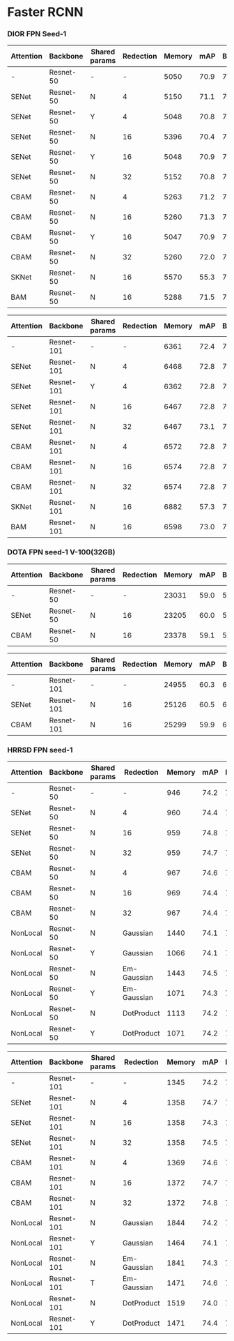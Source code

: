 # Faster RCNN

### DIOR FPN Seed-1 

| Attention | Backbone | Shared params | Redection | Memory | mAP    | Baseline |
|-----------|----------|---------------|-----------|--------|--------|----------|
|     -     |Resnet-50 |        -      |      -    |  5050  |  70.9  |   70.9   |
|   SENet   |Resnet-50 |        N      |    4      |  5150  |  71.1  |   70.9   |
|   SENet   |Resnet-50 |        Y      |    4      |  5048  |  70.8  |   70.9   |
|   SENet   |Resnet-50 |        N      |    16     |  5396  |  70.4  |   70.9   |
|   SENet   |Resnet-50 |        Y      |    16     |  5048  |  70.9  |   70.9   |
|   SENet   |Resnet-50 |        N      |    32     |  5152  |  70.8  |   70.9   |
|   CBAM    |Resnet-50 |        N      |    4      |  5263  |  71.2  |   70.9   |
|   CBAM    |Resnet-50 |        N      |    16     |  5260  |  71.3  |   70.9   |
|   CBAM    |Resnet-50 |        Y      |    16     |  5047  |  70.9  |   70.9   |
|   CBAM    |Resnet-50 |        N      |    32     |  5260  |  72.0  |   70.9   |
|   SKNet   |Resnet-50 |        N      |    16     |  5570  |  55.3  |   70.9   |
|   BAM     |Resnet-50 |        N      |    16     |  5288  |  71.5  |   70.9   |

| Attention | Backbone | Shared params | Redection | Memory | mAP    | Baseline |
|-----------|----------|---------------|-----------|--------|--------|----------|
|     -     |Resnet-101|        -      |      -    |  6361  |  72.4  |   72.4   |
|   SENet   |Resnet-101|        N      |    4      |  6468  |  72.8  |   72.4   |
|   SENet   |Resnet-101|        Y      |    4      |  6362  |  72.8  |   72.4   |
|   SENet   |Resnet-101|        N      |    16     |  6467  |  72.8  |   72.4   |
|   SENet   |Resnet-101|        N      |    32     |  6467  |  73.1  |   72.4   |
|   CBAM    |Resnet-101|        N      |    4      |  6572  |  72.8  |   72.4   |
|   CBAM    |Resnet-101|        N      |    16     |  6574  |  72.8  |   72.4   |
|   CBAM    |Resnet-101|        N      |    32     |  6574  |  72.8  |   72.4   |
|   SKNet   |Resnet-101|        N      |    16     |  6882  |  57.3  |   72.4   |
|   BAM     |Resnet-101|        N      |    16     |  6598  |  73.0  |   72.4   |


### DOTA FPN seed-1 V-100(32GB)
| Attention | Backbone | Shared params | Redection | Memory | mAP    | Baseline |
|-----------|----------|---------------|-----------|--------|--------|----------|
|     -     |Resnet-50 |        -      |      -    |  23031 |  59.0  |   59.0   |
|   SENet   |Resnet-50 |        N      |    16     |  23205 |  60.0  |   59.0   |
|   CBAM    |Resnet-50 |        N      |    16     |  23378 |  59.1  |   59.0   |

| Attention | Backbone | Shared params | Redection | Memory | mAP    | Baseline |
|-----------|----------|---------------|-----------|--------|--------|----------|
|     -     |Resnet-101|        -      |      -    |  24955 |  60.3  |   60.3   |
|   SENet   |Resnet-101|        N      |    16     |  25126 |  60.5  |   60.3   |
|   CBAM    |Resnet-101|        N      |    16     |  25299 |  59.9  |   60.3   |

### HRRSD FPN seed-1

| Attention | Backbone | Shared params | Redection | Memory | mAP    | Baseline |
|-----------|----------|---------------|-----------|--------|--------|----------|
|     -     |Resnet-50 |        -      |      -    |  946   |  74.2  |   74.2   |
|   SENet   |Resnet-50 |        N      |    4      |  960   |  74.4  |   74.2   |
|   SENet   |Resnet-50 |        N      |    16     |  959   |  74.8  |   74.2   |
|   SENet   |Resnet-50 |        N      |    32     |  959   |  74.7  |   74.2   |
|   CBAM    |Resnet-50 |        N      |    4      |  967   |  74.6  |   74.2   |
|   CBAM    |Resnet-50 |        N      |    16     |  969   |  74.4  |   74.2   |
|   CBAM    |Resnet-50 |        N      |    32     |  967   |  74.4  |   74.2   |
|  NonLocal |Resnet-50 |        N      |  Gaussian |  1440  |  74.1  |   74.2   |
|  NonLocal |Resnet-50 |        Y      |  Gaussian |  1066  |  74.1  |   74.2   |
|  NonLocal |Resnet-50 |        N      |Em-Gaussian|  1443  |  74.5  |   74.2   |
|  NonLocal |Resnet-50 |        Y      |Em-Gaussian|  1071  |  74.3  |   74.2   |
|  NonLocal |Resnet-50 |        N      | DotProduct|  1113  |  74.2  |   74.2   |
|  NonLocal |Resnet-50 |        Y      | DotProduct|  1071  |  74.2  |   74.2   |


| Attention | Backbone | Shared params | Redection | Memory | mAP    | Baseline |
|-----------|----------|---------------|-----------|--------|--------|----------|
|     -     |Resnet-101|        -      |      -    |  1345  |  74.2  |   74.2   |
|   SENet   |Resnet-101|        N      |    4      |  1358  |  74.7  |   74.2   |
|   SENet   |Resnet-101|        N      |    16     |  1358  |  74.3  |   74.2   |
|   SENet   |Resnet-101|        N      |    32     |  1358  |  74.5  |   74.2   |
|   CBAM    |Resnet-101|        N      |    4      |  1369  |  74.6  |   74.2   |
|   CBAM    |Resnet-101|        N      |    16     |  1372  |  74.7  |   74.2   |
|   CBAM    |Resnet-101|        N      |    32     |  1372  |  74.8  |   74.2   |
|  NonLocal |Resnet-101|        N      |  Gaussian |  1844  |  74.2  |   74.2   |
|  NonLocal |Resnet-101|        Y      |  Gaussian |  1464  |  74.1  |   74.2   |
|  NonLocal |Resnet-101|        N      |Em-Gaussian|  1841  |  74.3  |   74.2   |
|  NonLocal |Resnet-101|        T      |Em-Gaussian|  1471  |  74.6  |   74.2   |
|  NonLocal |Resnet-101|        N      | DotProduct|  1519  |  74.0  |   74.2   |
|  NonLocal |Resnet-101|        Y      | DotProduct|  1471  |  74.4  |   74.2   |
